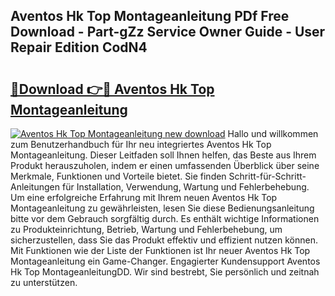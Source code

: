 ## Aventos Hk Top Montageanleitung PDf Free Download - Part-gZz Service Owner Guide - User Repair Edition CodN4

# <h2><a href="http://df6bni.blite.top/?on=Aventos+Hk+Top+Montageanleitung">🔗Download 👉🔴 Aventos Hk Top Montageanleitung</a></h2>

[![Aventos Hk Top Montageanleitung new download](https://i.imgur.com/lujVjoI.png)](http://df6bni.blite.top/?on=Aventos+Hk+Top+Montageanleitung)
Hallo und willkommen zum Benutzerhandbuch für Ihr neu integriertes Aventos Hk Top Montageanleitung. Dieser Leitfaden soll Ihnen helfen, das Beste aus Ihrem Produkt herauszuholen, indem er einen umfassenden Überblick über seine Merkmale, Funktionen und Vorteile bietet. Sie finden Schritt-für-Schritt-Anleitungen für Installation, Verwendung, Wartung und Fehlerbehebung. Um eine erfolgreiche Erfahrung mit Ihrem neuen Aventos Hk Top Montageanleitung zu gewährleisten, lesen Sie diese Bedienungsanleitung bitte vor dem Gebrauch sorgfältig durch. Es enthält wichtige Informationen zu Produkteinrichtung, Betrieb, Wartung und Fehlerbehebung, um sicherzustellen, dass Sie das Produkt effektiv und effizient nutzen können. Mit Funktionen wie der Liste der Funktionen ist Ihr neuer Aventos Hk Top Montageanleitung ein Game-Changer. Engagierter Kundensupport Aventos Hk Top MontageanleitungDD. Wir sind bestrebt, Sie persönlich und zeitnah zu unterstützen.
